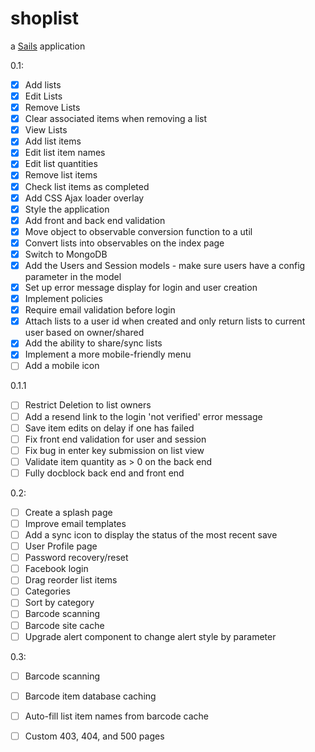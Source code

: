 # shoplist

a [Sails](http://sailsjs.org) application

0.1:

 - [x] Add lists
 - [x] Edit Lists
 - [x] Remove Lists
 - [x] Clear associated items when removing a list
 - [x] View Lists
 - [x] Add list items
 - [x] Edit list item names
 - [x] Edit list quantities
 - [x] Remove list items
 - [x] Check list items as completed
 - [x] Add CSS Ajax loader overlay
 - [x] Style the application
 - [x] Add front and back end validation
 - [x] Move object to observable conversion function to a util
 - [x] Convert lists into observables on the index page
 - [x] Switch to MongoDB
 - [x] Add the Users and Session models - make sure users have a config parameter in the model
 - [x] Set up error message display for login and user creation
 - [x] Implement policies
 - [x] Require email validation before login
 - [x] Attach lists to a user id when created and only return lists to current user based on owner/shared
 - [x] Add the ability to share/sync lists
 - [x] Implement a more mobile-friendly menu
 - [ ] Add a mobile icon

0.1.1

 - [ ] Restrict Deletion to list owners
 - [ ] Add a resend link to the login 'not verified' error message
 - [ ] Save item edits on delay if one has failed
 - [ ] Fix front end validation for user and session
 - [ ] Fix bug in enter key submission on list view
 - [ ] Validate item quantity as > 0 on the back end
 - [ ] Fully docblock back end and front end

0.2:

 - [ ] Create a splash page
 - [ ] Improve email templates
 - [ ] Add a sync icon to display the status of the most recent save
 - [ ] User Profile page
 - [ ] Password recovery/reset
 - [ ] Facebook login
 - [ ] Drag reorder list items
 - [ ] Categories
 - [ ] Sort by category
 - [ ] Barcode scanning
 - [ ] Barcode site cache
 - [ ] Upgrade alert component to change alert style by parameter

0.3:

 - [ ] Barcode scanning
 - [ ] Barcode item database caching
 - [ ] Auto-fill list item names from barcode cache
 - [ ] Custom 403, 404, and 500 pages


